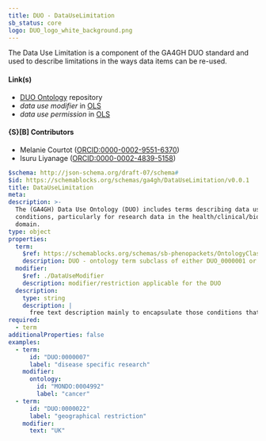 ```yaml
---
title: DUO - DataUseLimitation
sb_status: core
logo: DUO_logo_white_background.png
---
```


The Data Use Limitation is a component of the GA4GH DUO standard and used
to describe limitations in the ways data items can be re-used.

<!--more-->

#### Link(s)

* [DUO Ontology](https://github.com/EBISPOT/DUO) repository
* _data use modifier_ in [OLS](http://purl.obolibrary.org/obo/DUO_0000017)
* _data use permission_ in [OLS](http://purl.obolibrary.org/obo/DUO_0000001)

#### {S}[B] Contributors

* Melanie Courtot ([ORCID:0000-0002-9551-6370](https://orcid.org/0000-0002-9551-6370))
* Isuru Liyanage ([ORCID:0000-0002-4839-5158](https://orcid.org/0000-0002-4839-5158))


<!--schema_block_start-->
```yaml
$schema: http://json-schema.org/draft-07/schema#
$id: https://schemablocks.org/schemas/ga4gh/DataUseLimitation/v0.0.1
title: DataUseLimitation
meta:
description: >-
  The (GA4GH) Data Use Ontology (DUO) includes terms describing data use
  conditions, particularly for research data in the health/clinical/biomedical
  domain.
type: object
properties:
  term:
    $ref: https://schemablocks.org/schemas/sb-phenopackets/OntologyClass/v1.0.0
    description: DUO - ontology term subclass of either DUO_0000001 or DUO_0000017
  modifier:
    $ref: ./DataUseModifier
    description: modifier/restriction applicable for the DUO
  description:
    type: string
    description: |
      free text description mainly to encapsulate those conditions that wouldn't be described by DUO terms or modifiers
required:
  - term
additionalProperties: false
examples:
  - term:
      id: "DUO:0000007"
      label: "disease specific research"
    modifier:
      ontology:
        id: "MONDO:0004992"
        label: "cancer"
  - term:
      id: "DUO:0000022"
      label: "geographical restriction"
    modifier:
      text: "UK"
```
<!--schema_block_end-->
